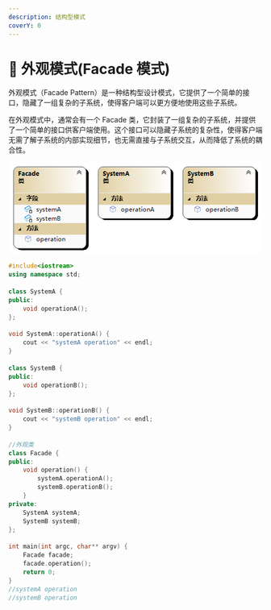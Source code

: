 ```yaml
---
description: 结构型模式
coverY: 0
---
```


# 🤖 外观模式(Facade 模式)

外观模式（Facade Pattern）是一种结构型设计模式，它提供了一个简单的接口，隐藏了一组复杂的子系统，使得客户端可以更方便地使用这些子系统。

在外观模式中，通常会有一个 Facade 类，它封装了一组复杂的子系统，并提供了一个简单的接口供客户端使用。这个接口可以隐藏子系统的复杂性，使得客户端无需了解子系统的内部实现细节，也无需直接与子系统交互，从而降低了系统的耦合性。

![外观模式](../../.gitbook/assets/waiguanmoshi.png)

```cpp
#include<iostream>
using namespace std;

class SystemA {
public:
	void operationA();
};

void SystemA::operationA() {
	cout << "systemA operation" << endl;
}

class SystemB {
public:
	void operationB();
};

void SystemB::operationB() {
	cout << "systemB operation" << endl;
}

//外观类
class Facade {
public:
	void operation() {
		systemA.operationA();
		systemB.operationB();
	}
private:
	SystemA systemA;
	SystemB systemB;
};

int main(int argc, char** argv) {
	Facade facade;
	facade.operation();
	return 0;
}
//systemA operation
//systemB operation
```
